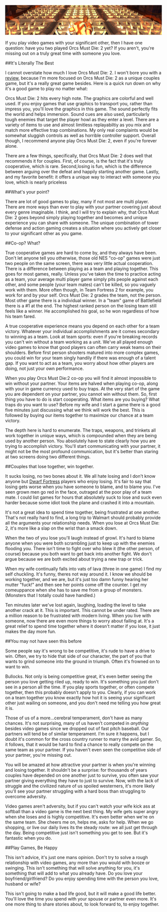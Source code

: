 <!-- 
.. link: 
.. description: 
.. tags: games, couples, indie 
.. date: 2013/11/01 18:47:42
.. title: Kill Orcs & Build A Better Marriage
.. slug: kill-orcs-build-a-better-marriage
-->

<img class="round" src="/OMDheader.jpg" alt="missing image"/>

If you play video games with your significant other, then I have one question: have you two played Orcs Must Die: 2 yet? If you aren't, you're missing out on a truly great time with someone you love. 

##It's Literally The Best 

I cannot overstate how much I love Orcs Must Die: 2. I won't bore you with a [review](http://www.metacritic.com/game/pc/orcs-must-die!-2), because I'm more focused on Orcs Must Die: 2 as a unique couples game, but it's a really great game besides. Here is a quick run down on why it's a good game to play no matter what:

Orcs Must Die: 2 hits every high note. The graphics are colorful and well used. If you enjoy games that use graphics to transport you, rather than impress you, you'll love the graphics in this game. The sound perfectly fits the world and helps immersion. Sound cues are also used, particularly tough enemies that target the player howl as they enter a level. There are a variety of items to use and almost limitless replayabiltiy as you mix and match more effective trap combinations. My only real complaints would be somewhat sluggish controls as well as horrible controller support. Overall though, I recommend anyone play Orcs Must Die: 2, even if you're forever alone.
<!-- TEASER_END -->
There are a few things, specifically, that Orcs Must Die: 2 does well that recommends it for couples. First, of course, is the fact that it's truly cooperative, which is rare. Second,losing is fun, which is the difference between arguing over the defeat and happily starting another game. Lastly, and my favorite benefit: it offers a unique way to interact with someone you love, which is nearly priceless 

##What's your point?

There are lot of good games to play, many if not most are multi player. There are more ways than ever to play with your partner covering just about every genre imaginable. I think, and I will try to explain why, that Orcs Must Die: 2 goes beyond simply playing together and becomes and unique experience you can share with someone. The unique combination of tower defense and action gaming creates a situation where you actively get closer to your significant other as you game. 

##Co-op? What? 

True cooperative games are hard to come by, and they always have been. Don't let anyone tell you otherwise, those old NES "co-op" games were just two people on the same screen, there was very little actual cooperation. There is a difference between playing as a team and playing together. This goes for most games, really. Unless you've taken the time to practice acting as a team, your average multi player game simply pits people against each other, and some people (your team mates) can't be killed, so you vaguely work with them. More often though, in Team Fortress 2 for example, you work for and by your self. Orcs Must Die: 2 grades the team, not the person. Most other game there is a individual winner. In a "team" game of Battlefield there is a #1 at the end. The highest ranked person on the losing team still feels like a winner. He accomplished _his_ goal, so he won regardless of how his team fared. 

A true cooperative experience means you depend on each other for a team victory. Whatever your individual accomplishments are it comes secondary to winning as a team. Look at team sports: even if you're breaking records you can't win without a team working as a unit. We've all played enough video games to know that good players can often carry weak teams on their shoulders. Before first person shooters matured into more complex games, you could win for your team singly handily if there was enough of a talent gap. If you want to act as a team, you worry about how other players are doing, not just your own performance.  

When you play Orcs Must Die:2 co-op you will find it almost impossible to win without your partner. Your items are halved when playing co-op, along with your in game currency used to buy traps. At the very start of the game you are dependent on your partner, you cannot win without them. So, first thing you have to do is start cooperating. What items are you buying? What traps do you want to use? Before my wife and I start a game there is a good five minutes just discussing what we think will work the best. This is followed by buying our items together to maximize our chance at a team victory. 

The depth here is hard to enumerate. The traps, weapons, and trinkets all work together in unique ways, which is compounded when they are being used by another person. You absolutely have to state clearly how you are trying to accomplish victory. You'll start communicating with your partner, it might not be the most profound communication, but it's better than staring at two screens doing two different things. 


##Couples that lose together, win together. 

It sucks losing, no two bones about it. We all hate losing and I don't know anyone but [Dwarf Fortress](http://dwarffortresswiki.org/index.php/Fun) players who enjoy losing. It's fair to say that losing gets worse when you have someone to blame, and to blame you. I've seen grown men go red in the face, outraged at the poor play of a team mate. I could list games for hours that absolutely suck to lose and suck even harder because some idiot took the plane and crashed it into a mountain.

It's not a great idea to spend time together, being frustrated at one another. That's not really hard to find, a long trip to Walmart should probably provide all the arguments your relationship needs. When you lose at Orcs Must Die: 2, it's more like a slap on the wrist than a smack down. 

When the two of you lose you'll laugh instead of growl. It's hard to blame anyone when you were both scrambling just to keep up with the enemies flooding you. There isn't time to fight over who blew it (the other person, of course) because you both want to get back into another fight. We don't argue because we are both excited about trying a new trap or trick. 

When my wife continually falls into vats of lava (three in one game) I find my self chuckling. It's funny, theres not way around it. I know we should be working together, and we are, but it's just too damn funny hearing her mutter "fuck!" and then see her points come off the counter. I get my comeuppance when she has to save me from a group of monsters. (Monsters that I totally could have handled.)

Ten minutes later we've lost again, laughing, loading the level to take another crack at it. This is important. This cannot be under rated. There are a million reason to be frustrated with modern living. When you live with someone, now there are even more things to worry about failing at. It's a great relief to spend time together where it doesn't matter if you lose, it just makes the day more fun.  
 
##You may not have seen this before

Some people say it's wrong to be competitive, it's rude to have a drive to win. Often, we try to hide that side of our character, the part of you that wants to grind someone into the ground in triumph. Often it's frowned on to want to win. 

Bullocks. Not only is being competitive great, it's even better seeing the person you love getting riled up, ready to win. It's something you just don't see in a person all the time. If you play sports together, or often compete together, then this probably doesn't apply to you. Clearly, if you can work on a team together you know exactly how hot it is seeing your significant other just wailing on someone, and you don't need me telling you how great it is.  

Those of us of a more...cerebral temperament, don't have as many chances. It's not surprising, many of us haven't competed in _anything_ besides video games since we dropped out of fast pitch baseball. Our partners will tend be of similar temperament. I'm sure it happens, but I doubt it's common for the cross country runner to marry the avid gamer. So, it follows, that it would be hard to find a chance to really compete on the same team as your partner. If you haven't even seen the competitive side of your partner, you're missing out. 

You will be amazed at how attractive your partner is when you're winning and losing together. It shouldn't be a surprise: for thousands of years couples have depended on one another just to survive, you often saw your partner giving everything they have to just to survive. Now, with the lack of struggle and the civilized nature of us spoiled westerners, it's more likely you'll see your partner struggling with a hard boss than struggling to overcome adversity. 

Video games aren't adversity, but if you can't watch your wife kick ass at softball than a video game is the next best thing. My wife gets super angry when she loses and is highly competitive. It's even better when we're on the same team. She cheers me on, helps me, asks for help. When we go shopping, or live our daily lives its the steady route: we all just get through the day. Being competitive just isn't something you get to see. But it's fantastic when you do. 

##Play Games, Be Happy 

This isn't advice, it's just one mans opinion. Don't try to solve a rough relationship with video games, any more than you would with booze or swinging. This isn't something that will solve anything for you, it's something that will add to what you already have. Do you love your boyfriend/girlfriend? Do you enjoy spending time with the person you love, husband or wife? 

This isn't going to make a bad life good, but it will make a good life better. You'll love the time you spend with your spouse or partner even more. It's one more thing to share stories about, to look forward to, to enjoy together.  
